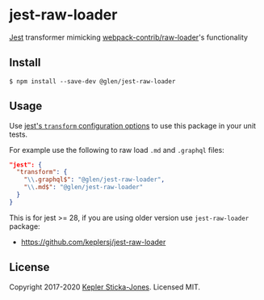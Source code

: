 # jest-raw-loader

[Jest](https://facebook.github.io/jest/) transformer mimicking [webpack-contrib/raw-loader](https://github.com/webpack-contrib/raw-loader)'s functionality

## Install

```
$ npm install --save-dev @glen/jest-raw-loader
```

## Usage

Use [jest's `transform` configuration options](https://facebook.github.io/jest/docs/en/configuration.html#transform-object-string-string) to use this package in your unit tests.

For example use the following to raw load `.md` and `.graphql` files:

```json
"jest": {
  "transform": {
    "\\.graphql$": "@glen/jest-raw-loader",
    "\\.md$": "@glen/jest-raw-loader"
  }
}
```

This is for jest >= 28, if you are using older version use `jest-raw-loader` package:
- https://github.com/keplersj/jest-raw-loader

## License

Copyright 2017-2020 [Kepler Sticka-Jones](https://keplersj.com/). Licensed MIT.
